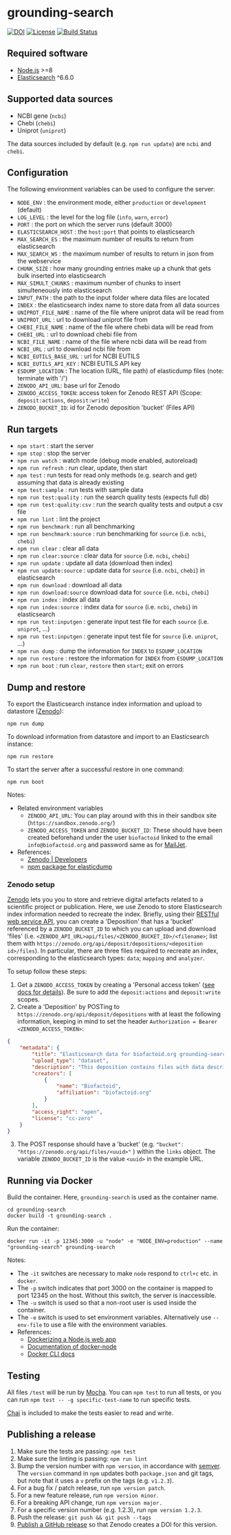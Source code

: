 # grounding-search

[![DOI](https://zenodo.org/badge/170363308.svg)](https://zenodo.org/badge/latestdoi/170363308)
[![License](https://img.shields.io/badge/License-MIT-blue.svg)](https://github.com/PathwayCommons/grounding-search/blob/master/LICENSE)
[![Build Status](https://travis-ci.org/PathwayCommons/grounding-search.svg?branch=master)](https://travis-ci.org/PathwayCommons/grounding-search)

## Required software

- [Node.js](https://nodejs.org/en/) >=8
- [Elasticsearch](https://www.elastic.co/products/elasticsearch) ^6.6.0


## Supported data sources

- NCBI gene (`ncbi`)
- Chebi (`chebi`)
- Uniprot (`uniprot`)

The data sources included by default (e.g. `npm run update`) are `ncbi` and `chebi`.


## Configuration

The following environment variables can be used to configure the server:

- `NODE_ENV` : the environment mode, either `production` or `development` (default)
- `LOG_LEVEL` : the level for the log file (`info`, `warn`, `error`)
- `PORT` : the port on which the server runs (default 3000)
- `ELASTICSEARCH_HOST` : the `host:port` that points to elasticsearch
- `MAX_SEARCH_ES` : the maximum number of results to return from elasticsearch
- `MAX_SEARCH_WS` : the maximum number of results to return in json from the webservice
- `CHUNK_SIZE` : how many grounding entries make up a chunk that gets bulk inserted into elasticsearch
- `MAX_SIMULT_CHUNKS` : maximum number of chunks to insert simulteneously into elasticsearch
- `INPUT_PATH` : the path to the input folder where data files are located
- `INDEX` : the elasticsearch index name to store data from all data sources
- `UNIPROT_FILE_NAME` : name of the file where uniprot data will be read from
- `UNIPROT_URL` : url to download uniprot file from
- `CHEBI_FILE_NAME` : name of the file where chebi data will be read from
- `CHEBI_URL` : url to download chebi file from
- `NCBI_FILE_NAME` : name of the file where ncbi data will be read from
- `NCBI_URL` : url to download ncbi file from
- `NCBI_EUTILS_BASE_URL` : url for NCBI EUTILS
- `NCBI_EUTILS_API_KEY` : NCBI EUTILS API key
- `ESDUMP_LOCATION` : The location (URL, file path) of elasticdump files (note: terminate with '/')
- `ZENODO_API_URL`: base url for Zenodo
- `ZENODO_ACCESS_TOKEN`: access token for Zenodo REST API (Scope: `deposit:actions`, `deposit:write`)
- `ZENODO_BUCKET_ID`: id for Zenodo deposition 'bucket' (Files API)

## Run targets

- `npm start` : start the server
- `npm stop` : stop the server
- `npm run watch` : watch mode (debug mode enabled, autoreload)
- `npm run refresh` : run clear, update, then start
- `npm test` : run tests for read only methods (e.g. search and get) assuming that data is already existing
- `npm test:sample` : run tests with sample data
- `npm run test:quality` : run the search quality tests (expects full db)
- `npm run test:quality:csv` : run the search quality tests and output a csv file
- `npm run lint` : lint the project
- `npm run benchmark` : run all benchmarking
- `npm run benchmark:source` : run benchmarking for `source` (i.e. `ncbi`, `chebi`)
- `npm run clear` : clear all data
- `npm run clear:source` : clear data for `source` (i.e. `ncbi`, `chebi`)
- `npm run update` : update all data (download then index)
- `npm run update:source` : update data for `source` (i.e. `ncbi`, `chebi`) in elasticsearch
- `npm run download` : download all data
- `npm run download:source` download data for `source` (i.e. `ncbi`, `chebi`)
- `npm run index` : index all data
- `npm run index:source` : index data for `source` (i.e. `ncbi`, `chebi`) in elasticsearch
- `npm run test:inputgen` : generate input test file for each `source` (i.e. `uniprot`, ...)
- `npm run test:inputgen` : generate input test file for `source` (i.e. `uniprot`, ...)
- `npm run dump` : dump the information for `INDEX` to `ESDUMP_LOCATION`
- `npm run restore` : restore the information for `INDEX` from `ESDUMP_LOCATION`
- `npm run boot` : run `clear`, `restore` then `start`; exit on errors

## Dump and restore

To export the Elasticsearch instance index information and upload to datastore ([Zenodo](https://zenodo.org/)):

```
npm run dump
```

To download information from datastore and import to an Elasticsearch instance:

```
npm run restore
```

To start the server after a successful restore in one command:

```
npm run boot
```

Notes:

- Related environment variables
  - `ZENODO_API_URL`: You can play around with this in their sandbox site (`https://sandbox.zenodo.org/`)
  - `ZENODO_ACCESS_TOKEN` and `ZENODO_BUCKET_ID`: These should have been created beforehand under the user `biofactoid` linked to the email `info@biofactoid.org` and password same as for [MailJet](https://app.mailjet.com/).
- References:
  - [Zenodo | Developers](https://developers.zenodo.org/#entities)
  - [npm package for elasticdump](https://www.npmjs.com/package/elasticdump)

### Zenodo setup

[Zenodo](https://zenodo.org/) lets you you to store and retrieve digital artefacts related to a scientific project or publication. Here, we use Zenodo to store Elasticsearch index information needed to recreate the index. Briefly, using their [RESTful web service API](https://developers.zenodo.org/), you can create a 'Deposition' that has a 'bucket' referenced by a `ZENODO_BUCKET_ID` to which you can upload and download 'files' (i.e. `<ZENODO_API_URL>api/files/<ZENODO_BUCKET_ID>/<filename>`; list them with `https://zenodo.org/api/deposit/depositions/<deposition id>/files`). In particular, there are three files required to recreate an index, corresponding to the elasticsearch types: `data`; `mapping` and `analyzer`.

To setup follow these steps:

1. Get a `ZENODO_ACCESS_TOKEN` by creating a 'Personal access token' ([see docs for details](https://sandbox.zenodo.org/account/settings/applications/)). Be sure to add the `deposit:actions` and `deposit:write` scopes.
2. Create a 'Deposition' by POSTing to `https://zenodo.org/api/deposit/depositions` with at least  the following information, keeping in mind to set the header `Authorization = Bearer <ZENODO_ACCESS_TOKEN>`:
```json
{
	"metadata": {
		"title": "Elasticsearch data for biofactoid.org grounding-search service",
		"upload_type": "dataset",
		"description": "This deposition contains files with data describing an Elasticsearch index (https://github.com/PathwayCommons/grounding-search). The files were generated from the elasticdump npm package (https://www.npmjs.com/package/elasticdump). The data are the neccessary and sufficient information to populate an Elasticsearch index.",
		"creators": [
			{
				"name": "Biofactoid",
				"affiliation": "biofactoid.org"
			}
		],
		"access_right": "open",
		"license": "cc-zero"
	}
}
```
3. The POST response should have a 'bucket' (e.g. `"bucket": "https://zenodo.org/api/files/<uuid>"` ) within the `links` object. The variable `ZENODO_BUCKET_ID` is the value `<uuid>` in the example URL.


## Running via Docker

Build the container.  Here, `grounding-search` is used as the container name.

```
cd grounding-search
docker build -t grounding-search .
```

Run the container:

```
docker run -it -p 12345:3000 -u "node" -e "NODE_ENV=production" --name "grounding-search" grounding-search
```

Notes:

- The `-it` switches are necessary to make `node` respond to `ctrl+c` etc. in `docker`.
- The `-p` switch indicates that port 3000 on the container is mapped to port 12345 on the host.  Without this switch, the server is inaccessible.
- The `-u` switch is used so that a non-root user is used inside the container.
- The `-e` switch is used to set environment variables.  Alternatively use `--env-file` to use a file with the environment variables.
- References:
  - [Dockerizing a Node.js web app](https://nodejs.org/en/docs/guides/nodejs-docker-webapp/)
  - [Documentation of docker-node](https://github.com/nodejs/docker-node)
  - [Docker CLI docs](https://docs.docker.com/engine/reference/commandline/cli/)



## Testing

All files `/test` will be run by [Mocha](https://mochajs.org/).  You can `npm test` to run all tests, or you can run `npm test -- -g specific-test-name` to run specific tests.

[Chai](http://chaijs.com/) is included to make the tests easier to read and write.



## Publishing a release

1. Make sure the tests are passing: `npm test`
1. Make sure the linting is passing: `npm run lint`
1. Bump the version number with `npm version`, in accordance with [semver](http://semver.org/).  The `version` command in `npm` updates both `package.json` and git tags, but note that it uses a `v` prefix on the tags (e.g. `v1.2.3`).
  1. For a bug fix / patch release, run `npm version patch`.
  1. For a new feature release, run `npm version minor`.
  1. For a breaking API change, run `npm version major.`
  1. For a specific version number (e.g. 1.2.3), run `npm version 1.2.3`.
1. Push the release: `git push && git push --tags`
1. [Publish a GitHub release](https://github.com/PathwayCommons/grounding-search/releases/new) so that Zenodo creates a DOI for this version.
